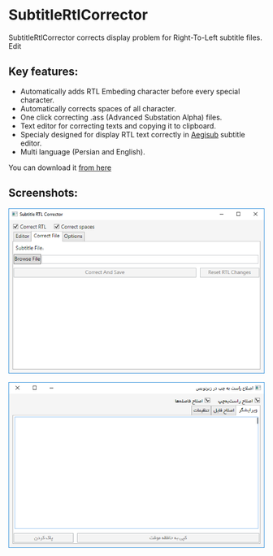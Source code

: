 # SubtitleRtlCorrector
SubtitleRtlCorrector corrects display problem for Right-To-Left subtitle files. Edit

## Key features:
* Automatically adds RTL Embeding character before every special character.
* Automatically corrects spaces of all character.
* One click correcting .ass (Advanced Substation Alpha) files.
* Text editor for correcting texts and copying it to clipboard.
* Specialy designed for display RTL text correctly in [Aegisub](http://www.aegisub.org/) subtitle editor.
* Multi language (Persian and English).

You can download it [from here](https://github.com/Majid110/SubtitleRtlCorrector/releases)

## Screenshots:
![SubtitleRtlCorrector English](subtitlertlcorrector_en.png)

![SubtitleRtlCorrector Persian](subtitlertlcorrector_fa.png)
